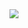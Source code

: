 


<img src="https://www.canva.com/design/DAFs8FWz7Lg/dST07zgBIhGSHUgd6gookg/view?utm_content=DAFs8FWz7Lg&utm_campaign=designshare&utm_medium=link&utm_source=publishsharelink">

  
<!--
**ingcomercial-joseosorio/ingcomercial-joseosorio** is a ✨ _special_ ✨ repository because its `README.md` (this file) appears on your GitHub profile.

Here are some ideas to get you started:

- 🔭 I’m currently working on ...
- 🌱 I’m currently learning ...
- 👯 I’m looking to collaborate on ...
- 🤔 I’m looking for help with ...
- 💬 Ask me about ...
- 📫 How to reach me: ...
- 😄 Pronouns: ...
- ⚡ Fun fact: ...
-->
